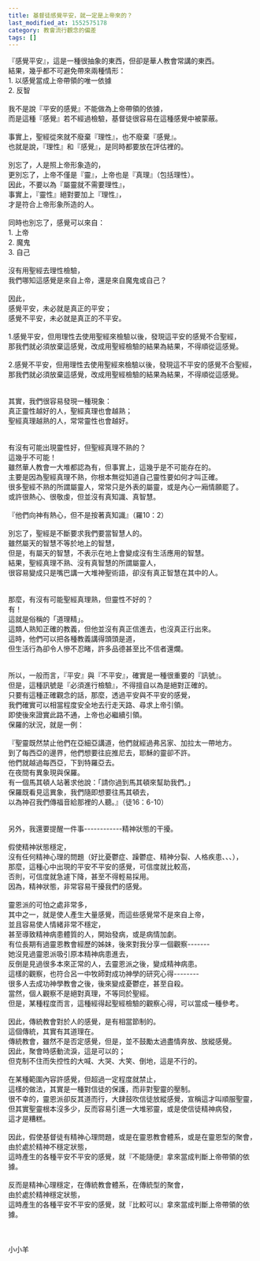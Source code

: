 ```yaml
---
title: 基督徒感覺平安，就一定是上帝來的？
last_modified_at: 1552575178
category: 教會流行觀念的偏差
tags: []
---
```


<div>『感覺平安』，這是一種很抽象的東西，但卻是華人教會常講的東西。</div>

<div>結果，幾乎都不可避免帶來兩種情形：</div>

<div>1. 以感覺當成上帝帶領的唯一依據</div>

<div>2. 反智</div>

<div>&nbsp;</div>

<div>我不是說『平安的感覺』不能做為上帝帶領的依據，</div>

<div>而是這種『感覺』若不經過檢驗，基督徒很容易在這種感覺中被蒙蔽。</div>

<div>&nbsp;</div>

<div>事實上，聖經從來就不廢棄『理性』，也不廢棄『感覺』。</div>

<div>也就是說，『理性』和『感覺』，是同時都要放在評估裡的。</div>

<div>&nbsp;</div>

<div>別忘了，人是照上帝形象造的，</div>

<div>更別忘了，上帝不僅是『靈』，上帝也是『真理』（包括理性）。</div>

<div>因此，不要以為『屬靈就不需要理性』，</div>

<div>事實上，『靈性』絕對要加上『理性』，</div>

<div>才是符合上帝形象所造的人。</div>

<div>&nbsp;</div>

<div>同時也別忘了，感覺可以來自：</div>

<div>1.<span style="white-space:pre"> </span>上帝</div>

<div>2.<span style="white-space:pre"> </span>魔鬼</div>

<div>3.<span style="white-space:pre"> </span>自己</div>

<div>&nbsp;</div>

<div>沒有用聖經去理性檢驗，</div>

<div>我們哪知這感覺是來自上帝，還是來自魔鬼或自己？</div>

<div>&nbsp;</div>

<div>因此，</div>

<div>感覺平安，未必就是真正的平安；</div>

<div>感覺不平安，未必就是真正的不平安。</div>

<div>&nbsp;</div>

<div>1.感覺平安，但用理性去使用聖經來檢驗以後，發現這平安的感覺不合聖經，</div>

<div>那我們就必須放棄這感覺，改成用聖經檢驗的結果為結果，不得順從這感覺。</div>

<div>&nbsp;</div>

<div>2.感覺不平安，但用理性去使用聖經來檢驗以後，發現這不平安的感覺不合聖經，</div>

<div>那我們就必須放棄這感覺，改成用聖經檢驗的結果為結果，不得順從這感覺。</div>

<div>&nbsp;</div>

<div>&nbsp;</div>

<div>其實，我們很容易發現一種現象：</div>

<div>真正靈性越好的人，聖經真理也會越熟；</div>

<div>聖經真理越熟的人，常常靈性也會越好。</div>

<div>&nbsp;</div>

<div>&nbsp;</div>

<div>有沒有可能出現靈性好，但聖經真理不熟的？</div>

<div>這幾乎不可能！</div>

<div>雖然華人教會一大堆都認為有，但事實上，這幾乎是不可能存在的。</div>

<div>主要是因為聖經真理不熟，你根本無從知道自己靈性要如何才叫正確。</div>

<div>很多聖經不熟的所謂屬靈人，常常只是外表的屬靈，或是內心一廂情願罷了。</div>

<div>或許很熱心、很敬虔，但並沒有真知識、真智慧。</div>

<div>&nbsp;</div>

<div>『他們向神有熱心，但不是按著真知識』（羅10：2）</div>

<div>&nbsp;</div>

<div>別忘了，聖經是不斷要求我們要當智慧人的。</div>

<div>雖然屬天的智慧不等於地上的智慧，</div>

<div>但是，有屬天的智慧，不表示在地上會變成沒有生活應用的智慧。</div>

<div>結果，聖經真理不熟、沒有真智慧的所謂屬靈人，</div>

<div>很容易變成只是嘴巴講一大堆神聖術語，卻沒有真正智慧在其中的人。</div>

<div>&nbsp;</div>

<div>&nbsp;</div>

<div>那麼，有沒有可能聖經真理熟，但靈性不好的？</div>

<div>有！</div>

<div>這就是俗稱的「道理精」。</div>

<div>這類人熟知正確的教義，但他並沒有真正信進去，也沒真正行出來。</div>

<div>這時，他們可以把各種教義講得頭頭是道，</div>

<div>但生活行為卻令人慘不忍睹，許多品德甚至比不信者還爛。</div>

<div>&nbsp;</div>

<div>&nbsp;</div>

<div>所以，一般而言，『平安』與『不平安』，確實是一種很重要的『訊號』。</div>

<div>但是，這種訊號是『必須進行檢驗』，不得擅自以為是絕對正確的。</div>

<div>只要有這種正確觀念的話，那麼，透過平安與不平安的感覺，</div>

<div>我們確實可以相當程度安全地去行走天路、尋求上帝引領。</div>

<div>即使後來證實此路不通，上帝也必繼續引領。</div>

<div>保羅的狀況，就是一例：</div>

<div>&nbsp;</div>

<div>『聖靈既然禁止他們在亞細亞講道，他們就經過弗呂家、加拉太一帶地方。</div>

<div>到了每西亞的邊界，他們想要往庇推尼去，耶穌的靈卻不許。</div>

<div>他們就越過每西亞，下到特羅亞去。</div>

<div>在夜間有異象現與保羅。</div>

<div>有一個馬其頓人站著求他說：「請你過到馬其頓來幫助我們。」</div>

<div>保羅既看見這異象，我們隨即想要往馬其頓去，</div>

<div>以為神召我們傳福音給那裡的人聽。』（徒16：6-10）</div>

<div>&nbsp;</div>

<div>&nbsp;</div>

<div>另外，我還要提醒一件事------------精神狀態的干擾。</div>

<div>&nbsp;</div>

<div>假使精神狀態穩定，</div>

<div>沒有任何精神心理的問題（好比憂鬱症、躁鬱症、精神分裂、人格疾患、、、），</div>

<div>那麼，這種心中出現的平安不平安的感覺，可信度就比較高，</div>

<div>否則，可信度就急遽下降，甚至不得輕易採用。</div>

<div>因為，精神狀態，非常容易干擾我們的感覺。</div>

<div>&nbsp;</div>

<div>靈恩派的可怕之處非常多，</div>

<div>其中之一，就是使人產生大量感覺，而這些感覺常不是來自上帝，</div>

<div>並且容易使人情緒非常不穩定，</div>

<div>甚至導致精神病患體質的人，開始發病，或是病情加劇。</div>

<div>有位長期有過靈恩教會經歷的姊妹，後來對我分享一個觀察-------</div>

<div>她沒見過靈恩派吸引原本精神病患進去，</div>

<div>反倒是見過很多本來正常的人，去靈恩派之後，變成精神病患。</div>

<div>這樣的觀察，也符合呂一中牧師對成功神學的研究心得--------</div>

<div>很多人去成功神學教會之後，後來變成憂鬱症，甚至自殺。</div>

<div>當然，個人觀察不是絕對真理，不等同於聖經。</div>

<div>但是，某種程度而言，這種經得起聖經檢驗的觀察心得，可以當成一種參考。</div>

<div>&nbsp;</div>

<div>因此，傳統教會對於人的感覺，是有相當節制的。</div>

<div>這個傳統，其實有其道理在。</div>

<div>傳統教會，雖然不是否定感覺，但是，並不鼓勵太過盡情奔放、放縱感覺。</div>

<div>因此，聚會時感動流淚，這是可以的；</div>

<div>但克制不住而失控性的大喊、大哭、大笑、倒地，這是不行的。</div>

<div>&nbsp;</div>

<div>在某種範圍內容許感覺，但超過一定程度就禁止，</div>

<div>這樣的做法，其實是一種對信徒的保護，而非對聖靈的壓制。</div>

<div>很不幸的，靈恩派卻反其道而行，大肆鼓吹信徒放縱感覺，宣稱這才叫順服聖靈，</div>

<div>但其實聖靈根本沒多少，反而容易引進一大堆邪靈，或是使信徒精神病發，</div>

<div>這才是糟糕。</div>

<div>&nbsp;</div>

<div>因此，假使基督徒有精神心理問題，或是在靈恩教會體系，或是在靈恩型的聚會，</div>

<div>由於處於精神不穩定狀態，</div>

<div>這時產生的各種平安不平安的感覺，就『不能隨便』拿來當成判斷上帝帶領的依據。</div>

<div>&nbsp;</div>

<div>反而是精神心理穩定，在傳統教會體系，在傳統型的聚會，</div>

<div>由於處於精神穩定狀態，</div>

<div>這時產生的各種平安不平安的感覺，就『比較可以』拿來當成判斷上帝帶領的依據。</div>

<div>&nbsp;</div>

<div>&nbsp;</div>

<div>&nbsp;</div>

<div>小小羊</div>

